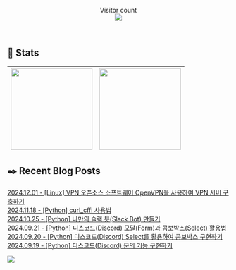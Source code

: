 
<p align="center">
    Visitor count<br>
    <img src="https://profile-counter.glitch.me/JaehyoJJAng/count.svg" />
</p>

<br>

## 💜 Stats

| [<img src="https://github-readme-stats.vercel.app/api?username=JaehyoJJAng&theme=onedark&hide_border=true&count_private=true" height="185" />](https://github.com/anuraghazra/github-readme-stats) |[<img src="https://streak-stats.demolab.com/?user=JaehyoJJAng&theme=dark" height="185" />](https://git.io/streak-stats)
| ------ | ------ |

## ✒️ Recent Blog Posts
[2024.12.01 - [Linux] VPN 오픈소스 소프트웨어 OpenVPN을 사용하여 VPN 서버 구축하기](https://jaehyojjang.dev/리눅스서버/리눅스/2024-12-01-ubuntu-openvpn/) <br/>
[2024.11.18 - [Python] curl_cffi 사용법](https://jaehyojjang.dev/language/python/2024-11-18-curl_cffi/) <br/>
[2024.10.25 - [Python] 나만의 슬랙 봇(Slack Bot) 만들기](https://jaehyojjang.dev/language/python/2024-10-25-slack-bot/) <br/>
[2024.09.21 - [Python] 디스코드(Discord) 모달(Form)과 콤보박스(Select) 활용법](https://jaehyojjang.dev/language/python/2024-09-21-discord-dynamic-combobox/) <br/>
[2024.09.20 - [Python] 디스코드(Discord) Select를 활용하여 콤보박스 구현하기](https://jaehyojjang.dev/language/python/2024-09-20-discord-select-combobox/) <br/>
[2024.09.19 - [Python] 디스코드(Discord) 문의 기능 구현하기](https://jaehyojjang.dev/language/python/2024-09-19-discord-inquiry-bot/) <br/>


<img src="https://img.shields.io/badge/최근%20배포일-2024/12/26_00:21-%23121212?style=flat">